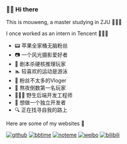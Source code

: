 ### 👋🏻 Hi there 

<!--
**mouweng/mouweng** is a ✨ _special_ ✨ repository because its `README.md` (this file) appears on your GitHub profile.

Here are some ideas to get you started:

- 🔭 I’m currently working on ...
- 🌱 I’m currently learning ...
- 👯 I’m looking to collaborate on ...
- 🤔 I’m looking for help with ...
- 💬 Ask me about ...
- 📫 How to reach me: ...
- 😄 Pronouns: ...
- ⚡ Fun fact: ...
-->

This is mouweng, a master studying in ZJU 🙋🏻‍♂️

I once worked as an intern in Tencent 👨🏻‍💻

- 📟 苹果全家桶无脑粉丝
- 📷 一个风光摄影爱好者
- 🔖 剧本杀硬核推理玩家
- 🏊 较喜欢的运动是游泳
- 💬 粉丝不太多的Vloger
- 🥇 熬夜倒数第一名玩家
- 👨🏻‍💻 野生后端开发工程师
- 🔋 想做一个独立开发者
- 🔍 正在找寻自我的路上


Here are some of my websites 🧲

[![github](https://img.shields.io/static/v1?label=github&message=mouweng&color=8B949E)](https://github.com/)  [![bbtime](https://img.shields.io/static/v1?label=bbtime&message=废话连篇&color=blue)](http://wengyifan.com)    [![noteme](https://img.shields.io/static/v1?label=noteme&message=笔记&color=yellow)](http://wengyifan.wiki)    [![weibo](https://img.shields.io/static/v1?label=weibo&message=某翁萨达&color=ee0000)](https://weibo.com/u/6226103853)    [![bilibili](https://img.shields.io/static/v1?label=bilibili&message=某翁萨达&color=ff69b4)](https://space.bilibili.com/287263504)

